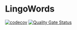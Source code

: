 # LingoWords
[![codecov](https://codecov.io/gh/Yennutiebat/LingoWords/branch/master/graph/badge.svg?token=P6YM9HLVWE)](https://codecov.io/gh/Yennutiebat/LingoWords)
[![Quality Gate Status](https://sonarcloud.io/api/project_badges/measure?project=Yennutiebat_LingoWords&metric=alert_status)](https://sonarcloud.io/dashboard?id=Yennutiebat_LingoWords)
